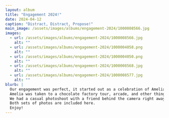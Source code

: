 ```yaml
---
layout: album
title: "Engagement 2024!"
date: 2024-04-12
caption: "Distract, Distract, Propose!"
main_image: /assets/images/albums/engagement-2024/1000008566.jpg 
images: 
  - url: /assets/images/albums/engagement-2024/1000008566.jpg
    alt: "" 
  - url: /assets/images/albums/engagement-2024/1000004058.png
    alt: ""
  - url: /assets/images/albums/engagement-2024/1000004050.png
    alt: ""
  - url: /assets/images/albums/engagement-2024/1000008568.jpg
    alt: ""
  - url: /assets/images/albums/engagement-2024/1000008577.jpg
    alt: ""
blurb: |
  Our engagement was perfect, it started out as a celebration of Amelia because it was her birthday but actually it was a ruse to keep her occupied while Isaac's friends were at Cypress Grove Park setting up with a flower wall Isaac had made and flower petals all over the floor.
  Amelia was taken to a chocolate factory tour, arcade, and other things all building up till the main event. And Amelia said YES!
  We had a casual photoshoot with a friend behind the camera right away and later scheduled a professional engagement photoshoot with our wedding photographer.
  Both sets of photos are included here.
  Enjoy!
---
```

